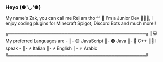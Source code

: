 ### Heyo (●'◡'●)

My name's Zak, you can call me Relism tho ^^ 🌼
I'm a Junior Dev 👨🏽‍💻, i enjoy coding plugins for Minecraft Spigot, Discord Bots and much more!! 

╔════════════════════════════════════════════╗
║💻 My preferred Languages are -
║- 🟡 JavaScript
║- 🟠 Java
║- 🔵 C++ 
║💬 I speak -
║- ⚡ Italian
║- ⚡ English
║- ⚡ Arabic
╚════════════════════════════════════════════╝
